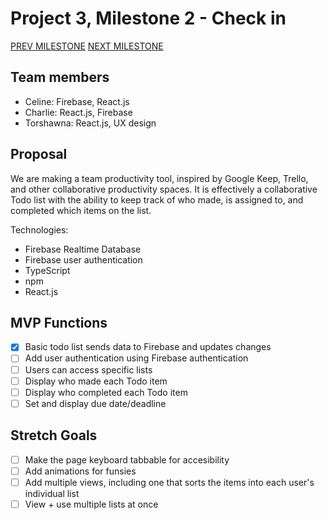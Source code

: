 # Project 3, Milestone 2 - Check in

[PREV MILESTONE](milestone1.md)
[NEXT MILESTONE](milestone3.md)

## Team members

- Celine: Firebase, React.js
- Charlie: React.js, Firebase
- Torshawna: React.js, UX design

## Proposal

We are making a team productivity tool, inspired by Google Keep, Trello, and other collaborative productivity spaces. It is effectively a collaborative Todo list with the ability to keep track of who made, is assigned to, and completed which items on the list.

Technologies:

- Firebase Realtime Database
- Firebase user authentication
- TypeScript
- npm
- React.js

## MVP Functions

- [x] Basic todo list sends data to Firebase and updates changes
- [ ] Add user authentication using Firebase authentication
- [ ] Users can access specific lists
- [ ] Display who made each Todo item
- [ ] Display who completed each Todo item
- [ ] Set and display due date/deadline

## Stretch Goals

- [ ] Make the page keyboard tabbable for accesibility
- [ ] Add animations for funsies
- [ ] Add multiple views, including one that sorts the items into each user's individual list
- [ ] View + use multiple lists at once
